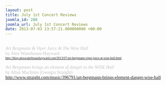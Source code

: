```yaml
---
layout: post
title: July 1st Concert Reviews
joomla_id: 288
joomla_url: July 1st Concert Reviews
date: 2013-07-03 13:57:21.000000000 +00:00
---
```

<span style="font-family: book antiqua,palatino; color: #c0c0c0"><br />
<i>
Art Bergmann &amp; Viper Juice At The Wise Hall</i><br />
by Alex Waterhouse-Hayward</span><span style="font-family: book antiqua,palatino"><br />
<span style="font-size: 0.7em"><a href="http://blog.alexwaterhousehayward.com/2013/07/art-bergmann-viper-juice-at-wise-hall.html" target="_blank">http://blog.alexwaterhousehayward.com/2013/07/art-bergmann-viper-juice-at-wise-hall.html</a></span><br />
<br />
<span style="color: #c0c0c0"><i>Art Bergmann brings an element of danger to the WISE Hall</i><br />
by Allan MacInnis (Georgia Straight)</span><br />
<a href="http://www.straight.com/music/396791/art-bergmann-brings-element-danger-wise-hall" target="_blank"><span style="font-size: 0.7em">http://www.straight.com/music/396791/art-bergmann-brings-element-danger-wise-hall</span></a></span><br />
<br />
